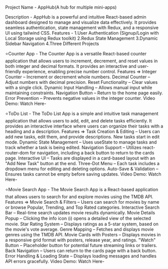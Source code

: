 Project Name - AppHub(A hub for multiple mini-apps) 

Description - AppHub is a powerful and intuitive React-based admin dashboard designed to manage and visualize data effectively.
It provides seamless authentication, state management with Redux, and a responsive UI using tailwind CSS.
 Features - 
1.User Authentication (Signup/Login with Local Storage using Redux toolkit) 
2.Redux State Management 
3.Dynamic Sidebar Navigation 
4.Three Different Projects

⭐Counter App -
The Counter App is a versatile React-based counter application that allows users to increment, decrement, and reset values in both integer and decimal formats. It provides an interactive and user-friendly experience, enabling precise number control.
Features => 
Integer Counter – Increment or decrement whole numbers.
Decimal Counter – Adjust numbers with decimal precision.
Reset Functionality – Clear values with a single click.
Dynamic Input Handling – Allows manual input while maintaining constraints.
Navigation Button – Return to the home page easily.
Error Prevention – Prevents negative values in the integer counter.
Video Demo: Watch Here-

⭐ToDo List -
The ToDo List App is a simple and intuitive task management application that allows users to add, edit, and delete tasks efficiently. It provides an interactive interface where users can organize their tasks with a heading and a description.
Features =>
Task Creation & Editing – Users can add new tasks, edit them, and provide descriptions. New tasks start in edit mode.
Dynamic State Management – Uses useState to manage tasks and track whether a task is being edited.
Navigation Support – Utilizes react-router-dom for navigation, including a back button to return to the cards page.
Interactive UI – Tasks are displayed in a card-based layout with an "Add New Task" button at the end.
Three-Dot Menu – Each task includes a dropdown menu for editing and deleting options.
Auto-Save & Validation – Ensures tasks cannot be empty before saving updates.
Video Demo: Watch Here-

⭐Movie Search App -
The Movie Search App is a React-based application that allows users to search for and explore movies using the TMDB API.
Features => 
Movie Search & Filters – Users can search for movies by name or browse Popular, Trending, and Top Rated categories.
Interactive Search Bar – Real-time search updates movie results dynamically.
Movie Details Popup – Clicking the info icon (ℹ️) opens a detailed view of the selected movie.
Star Rating System – Displays ratings as a 5-star system, based on the movie's vote average.
Genre Mapping – Fetches and displays movie genres using the TMDB API.
Movie Cards with Posters – Displays movies in a responsive grid format with posters, release year, and ratings.
"Watch" Button – Placeholder button for potential future streaming links or trailers.
Back Navigation – Users can return to the cards page with a back button.
Error Handling & Loading State – Displays loading messages and handles API errors gracefully.
Video Demo: Watch Here-

